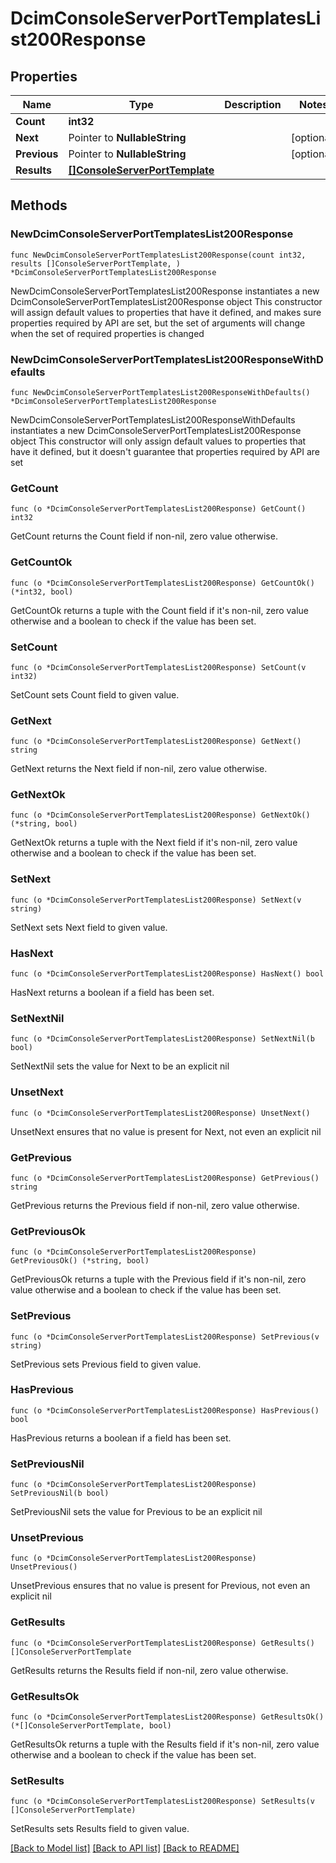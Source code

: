 # DcimConsoleServerPortTemplatesList200Response

## Properties

Name | Type | Description | Notes
------------ | ------------- | ------------- | -------------
**Count** | **int32** |  | 
**Next** | Pointer to **NullableString** |  | [optional] 
**Previous** | Pointer to **NullableString** |  | [optional] 
**Results** | [**[]ConsoleServerPortTemplate**](ConsoleServerPortTemplate.md) |  | 

## Methods

### NewDcimConsoleServerPortTemplatesList200Response

`func NewDcimConsoleServerPortTemplatesList200Response(count int32, results []ConsoleServerPortTemplate, ) *DcimConsoleServerPortTemplatesList200Response`

NewDcimConsoleServerPortTemplatesList200Response instantiates a new DcimConsoleServerPortTemplatesList200Response object
This constructor will assign default values to properties that have it defined,
and makes sure properties required by API are set, but the set of arguments
will change when the set of required properties is changed

### NewDcimConsoleServerPortTemplatesList200ResponseWithDefaults

`func NewDcimConsoleServerPortTemplatesList200ResponseWithDefaults() *DcimConsoleServerPortTemplatesList200Response`

NewDcimConsoleServerPortTemplatesList200ResponseWithDefaults instantiates a new DcimConsoleServerPortTemplatesList200Response object
This constructor will only assign default values to properties that have it defined,
but it doesn't guarantee that properties required by API are set

### GetCount

`func (o *DcimConsoleServerPortTemplatesList200Response) GetCount() int32`

GetCount returns the Count field if non-nil, zero value otherwise.

### GetCountOk

`func (o *DcimConsoleServerPortTemplatesList200Response) GetCountOk() (*int32, bool)`

GetCountOk returns a tuple with the Count field if it's non-nil, zero value otherwise
and a boolean to check if the value has been set.

### SetCount

`func (o *DcimConsoleServerPortTemplatesList200Response) SetCount(v int32)`

SetCount sets Count field to given value.


### GetNext

`func (o *DcimConsoleServerPortTemplatesList200Response) GetNext() string`

GetNext returns the Next field if non-nil, zero value otherwise.

### GetNextOk

`func (o *DcimConsoleServerPortTemplatesList200Response) GetNextOk() (*string, bool)`

GetNextOk returns a tuple with the Next field if it's non-nil, zero value otherwise
and a boolean to check if the value has been set.

### SetNext

`func (o *DcimConsoleServerPortTemplatesList200Response) SetNext(v string)`

SetNext sets Next field to given value.

### HasNext

`func (o *DcimConsoleServerPortTemplatesList200Response) HasNext() bool`

HasNext returns a boolean if a field has been set.

### SetNextNil

`func (o *DcimConsoleServerPortTemplatesList200Response) SetNextNil(b bool)`

 SetNextNil sets the value for Next to be an explicit nil

### UnsetNext
`func (o *DcimConsoleServerPortTemplatesList200Response) UnsetNext()`

UnsetNext ensures that no value is present for Next, not even an explicit nil
### GetPrevious

`func (o *DcimConsoleServerPortTemplatesList200Response) GetPrevious() string`

GetPrevious returns the Previous field if non-nil, zero value otherwise.

### GetPreviousOk

`func (o *DcimConsoleServerPortTemplatesList200Response) GetPreviousOk() (*string, bool)`

GetPreviousOk returns a tuple with the Previous field if it's non-nil, zero value otherwise
and a boolean to check if the value has been set.

### SetPrevious

`func (o *DcimConsoleServerPortTemplatesList200Response) SetPrevious(v string)`

SetPrevious sets Previous field to given value.

### HasPrevious

`func (o *DcimConsoleServerPortTemplatesList200Response) HasPrevious() bool`

HasPrevious returns a boolean if a field has been set.

### SetPreviousNil

`func (o *DcimConsoleServerPortTemplatesList200Response) SetPreviousNil(b bool)`

 SetPreviousNil sets the value for Previous to be an explicit nil

### UnsetPrevious
`func (o *DcimConsoleServerPortTemplatesList200Response) UnsetPrevious()`

UnsetPrevious ensures that no value is present for Previous, not even an explicit nil
### GetResults

`func (o *DcimConsoleServerPortTemplatesList200Response) GetResults() []ConsoleServerPortTemplate`

GetResults returns the Results field if non-nil, zero value otherwise.

### GetResultsOk

`func (o *DcimConsoleServerPortTemplatesList200Response) GetResultsOk() (*[]ConsoleServerPortTemplate, bool)`

GetResultsOk returns a tuple with the Results field if it's non-nil, zero value otherwise
and a boolean to check if the value has been set.

### SetResults

`func (o *DcimConsoleServerPortTemplatesList200Response) SetResults(v []ConsoleServerPortTemplate)`

SetResults sets Results field to given value.



[[Back to Model list]](../README.md#documentation-for-models) [[Back to API list]](../README.md#documentation-for-api-endpoints) [[Back to README]](../README.md)


